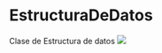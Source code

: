 # EstructuraDeDatos
Clase de Estructura de datos
<img src = "http://i.ebayimg.com/00/s/NzIwWDgxNg==/z/b24AAOxyaTxRVYGg/$T2eC16dHJG!E9nm3rIrZBRVYGgEznw~~60_35.JPG" />
